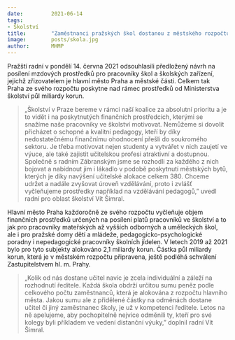 ```yaml
---
date:         2021-06-14
tags:         
- Školství
title:        "Zaměstnanci pražských škol dostanou z městského rozpočtu nad rámec přidáno o půl miliardy korun"
image: 	      posts/skola.jpg
author:       MHMP
---
```


Pražští radní v pondělí 14. června 2021 odsouhlasili předložený návrh na posílení mzdových prostředků pro pracovníky škol a školských zařízení, jejichž zřizovatelem je hlavní město Praha a městské části. Celkem tak Praha ze svého rozpočtu poskytne nad rámec prostředků od Ministerstva školství půl miliardy korun.

> „Školství v Praze bereme v rámci naší koalice za absolutní prioritu a je to vidět i na poskytnutých finančních prostředcích, kterými se snažíme naše pracovníky ve školství motivovat. Nemůžeme si dovolit přicházet o schopné a kvalitní pedagogy, kteří by díky nedostatečnému finančnímu ohodnocení přešli do soukromého sektoru. Je třeba motivovat nejen studenty a vytvářet v nich zaujetí ve výuce, ale také zajistit učitelskou profesi atraktivní a dostupnou. Společně s radním Zábranským jsme se rozhodli za každého z nich bojovat a nabídnout jim i lákadlo v podobě poskytnutí městských bytů, kterých je díky navýšení učitelské alokace celkem 380. Chceme udržet a nadále zvyšovat úroveň vzdělávání, proto i zvlášť vyčleňujeme prostředky například na vzdělávání pedagogů,” uvedl radní pro oblast školství Vít Šimral. 

Hlavní město Praha každoročně ze svého rozpočtu vyčleňuje objem finančních prostředků určených na posílení platů pracovníků ve školství a to jak pro pracovníky mateřských až vyšších odborných a uměleckých škol, ale i pro pražské domy dětí a mládeže, pedagogicko-psychologické poradny i nepedagogické pracovníky školních jídelen. V letech 2019 až 2021 bylo pro tyto subjekty alokováno 2,1 miliardy korun.  Částka půl miliardy korun, která je v městském rozpočtu připravena, ještě podléhá schválení Zastupitelstvem hl. m. Prahy.

> „Kolik od nás dostane učitel navíc je zcela individuální a záleží na rozhodnutí ředitele. Každá škola obdrží určitou sumu peněz podle celkového počtu zaměstnanců, která je alokována z rozpočtu hlavního města. Jakou sumu ale z přidělené částky na odměnách dostane učitel či jiný zaměstnanec školy, je už v kompetenci ředitele. Letos na ně apelujeme, aby pochopitelně nejvíce odměnili ty, kteří pro své kolegy byli příkladem ve vedení distanční výuky,” doplnil radní Vít Šimral.
